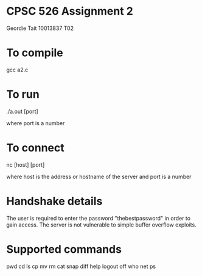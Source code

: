 
CPSC 526 Assignment 2
=====================

Geordie Tait
10013837
T02


To compile
==========

gcc a2.c


To run
======

./a.out [port]

where port is a number


To connect
==========

nc [host] [port]

where host is the address or hostname of the server and port is a number


Handshake details
=================

The user is required to enter the password "thebestpassword" in order to
gain access. The server is not vulnerable to simple buffer overflow exploits.

Supported commands
==================

pwd
cd
ls
cp
mv
rm
cat
snap
diff
help
logout
off
who
net
ps


